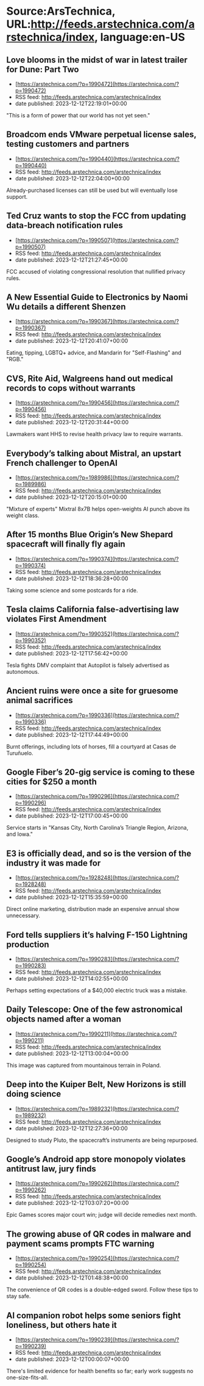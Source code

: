 # Source:ArsTechnica, URL:http://feeds.arstechnica.com/arstechnica/index, language:en-US

## Love blooms in the midst of war in latest trailer for Dune: Part Two
 - [https://arstechnica.com/?p=1990472](https://arstechnica.com/?p=1990472)
 - RSS feed: http://feeds.arstechnica.com/arstechnica/index
 - date published: 2023-12-12T22:19:01+00:00

"This is a form of power that our world has not yet seen."

## Broadcom ends VMware perpetual license sales, testing customers and partners
 - [https://arstechnica.com/?p=1990440](https://arstechnica.com/?p=1990440)
 - RSS feed: http://feeds.arstechnica.com/arstechnica/index
 - date published: 2023-12-12T22:04:00+00:00

Already-purchased licenses can still be used but will eventually lose support.

## Ted Cruz wants to stop the FCC from updating data-breach notification rules
 - [https://arstechnica.com/?p=1990507](https://arstechnica.com/?p=1990507)
 - RSS feed: http://feeds.arstechnica.com/arstechnica/index
 - date published: 2023-12-12T21:27:45+00:00

FCC accused of violating congressional resolution that nullified privacy rules.

## A New Essential Guide to Electronics by Naomi Wu details a different Shenzen
 - [https://arstechnica.com/?p=1990367](https://arstechnica.com/?p=1990367)
 - RSS feed: http://feeds.arstechnica.com/arstechnica/index
 - date published: 2023-12-12T20:41:07+00:00

Eating, tipping, LGBTQ+ advice, and Mandarin for "Self-Flashing" and "RGB."

## CVS, Rite Aid, Walgreens hand out medical records to cops without warrants
 - [https://arstechnica.com/?p=1990456](https://arstechnica.com/?p=1990456)
 - RSS feed: http://feeds.arstechnica.com/arstechnica/index
 - date published: 2023-12-12T20:31:44+00:00

Lawmakers want HHS to revise health privacy law to require warrants.

## Everybody’s talking about Mistral, an upstart French challenger to OpenAI
 - [https://arstechnica.com/?p=1989986](https://arstechnica.com/?p=1989986)
 - RSS feed: http://feeds.arstechnica.com/arstechnica/index
 - date published: 2023-12-12T20:15:01+00:00

"Mixture of experts" Mixtral 8x7B helps open-weights AI punch above its weight class.

## After 15 months Blue Origin’s New Shepard spacecraft will finally fly again
 - [https://arstechnica.com/?p=1990374](https://arstechnica.com/?p=1990374)
 - RSS feed: http://feeds.arstechnica.com/arstechnica/index
 - date published: 2023-12-12T18:36:28+00:00

Taking some science and some postcards for a ride.

## Tesla claims California false-advertising law violates First Amendment
 - [https://arstechnica.com/?p=1990352](https://arstechnica.com/?p=1990352)
 - RSS feed: http://feeds.arstechnica.com/arstechnica/index
 - date published: 2023-12-12T17:56:42+00:00

Tesla fights DMV complaint that Autopilot is falsely advertised as autonomous.

## Ancient ruins were once a site for gruesome animal sacrifices
 - [https://arstechnica.com/?p=1990336](https://arstechnica.com/?p=1990336)
 - RSS feed: http://feeds.arstechnica.com/arstechnica/index
 - date published: 2023-12-12T17:44:49+00:00

Burnt offerings, including lots of horses, fill a courtyard at Casas de Turuñuelo.

## Google Fiber’s 20-gig service is coming to these cities for $250 a month
 - [https://arstechnica.com/?p=1990296](https://arstechnica.com/?p=1990296)
 - RSS feed: http://feeds.arstechnica.com/arstechnica/index
 - date published: 2023-12-12T17:00:45+00:00

Service starts in "Kansas City, North Carolina’s Triangle Region, Arizona, and Iowa."

## E3 is officially dead, and so is the version of the industry it was made for
 - [https://arstechnica.com/?p=1928248](https://arstechnica.com/?p=1928248)
 - RSS feed: http://feeds.arstechnica.com/arstechnica/index
 - date published: 2023-12-12T15:35:59+00:00

Direct online marketing, distribution made an expensive annual show unnecessary.

## Ford tells suppliers it’s halving F-150 Lightning production
 - [https://arstechnica.com/?p=1990283](https://arstechnica.com/?p=1990283)
 - RSS feed: http://feeds.arstechnica.com/arstechnica/index
 - date published: 2023-12-12T14:02:55+00:00

Perhaps setting expectations of a $40,000 electric truck was a mistake.

## Daily Telescope: One of the few astronomical objects named after a woman
 - [https://arstechnica.com/?p=1990211](https://arstechnica.com/?p=1990211)
 - RSS feed: http://feeds.arstechnica.com/arstechnica/index
 - date published: 2023-12-12T13:00:04+00:00

This image was captured from mountainous terrain in Poland.

## Deep into the Kuiper Belt, New Horizons is still doing science
 - [https://arstechnica.com/?p=1989232](https://arstechnica.com/?p=1989232)
 - RSS feed: http://feeds.arstechnica.com/arstechnica/index
 - date published: 2023-12-12T12:27:36+00:00

Designed to study Pluto, the spacecraft’s instruments are being repurposed.

## Google’s Android app store monopoly violates antitrust law, jury finds
 - [https://arstechnica.com/?p=1990262](https://arstechnica.com/?p=1990262)
 - RSS feed: http://feeds.arstechnica.com/arstechnica/index
 - date published: 2023-12-12T03:07:20+00:00

Epic Games scores major court win; judge will decide remedies next month.

## The growing abuse of QR codes in malware and payment scams prompts FTC warning
 - [https://arstechnica.com/?p=1990254](https://arstechnica.com/?p=1990254)
 - RSS feed: http://feeds.arstechnica.com/arstechnica/index
 - date published: 2023-12-12T01:48:38+00:00

The convenience of QR codes is a double-edged sword. Follow these tips to stay safe.

## AI companion robot helps some seniors fight loneliness, but others hate it
 - [https://arstechnica.com/?p=1990239](https://arstechnica.com/?p=1990239)
 - RSS feed: http://feeds.arstechnica.com/arstechnica/index
 - date published: 2023-12-12T00:00:07+00:00

There's limited evidence for health benefits so far; early work suggests no one-size-fits-all.

